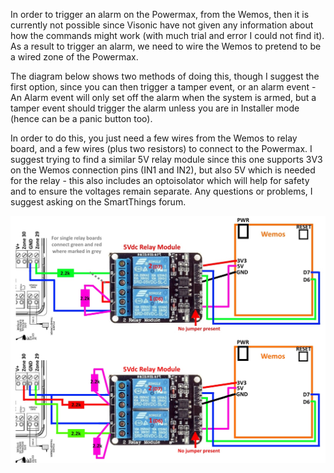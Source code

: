 In order to trigger an alarm on the Powermax, from the Wemos, then it is currently not possible since Visonic have not given any information about how the commands might work (with much trial and error I could not find it). As a result to trigger an alarm, we need to wire the Wemos to pretend to be a wired zone of the Powermax.

The diagram below shows two methods of doing this, though I suggest the first option, since you can then trigger a tamper event, or an alarm event - An Alarm event will only set off the alarm when the system is armed, but a tamper event should trigger the alarm unless you are in Installer mode (hence can be a panic button too).

In order to do this, you just need a few wires from the Wemos to relay board, and a few wires (plus two resistors) to connect to the Powermax. I suggest trying to find a similar 5V relay module since this one supports 3V3 on the Wemos connection pins (IN1 and IN2), but also 5V which is needed for the relay - this also includes an optoisolator which will help for safety and to ensure the voltages remain separate. Any questions or problems, I suggest asking on the SmartThings forum.

![Connections to Trigger an Alarm](AlarmTriggerConnections.jpg)
